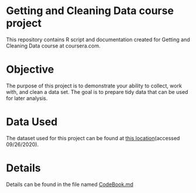 # Getting and Cleaning Data course project 
This repository contains R script and documentation created for Getting and Cleaning Data course at coursera.com. 
# Objective
The purpose of this project is to demonstrate your ability to collect, work with, and clean a data set. The goal is to prepare tidy data that can be used for later analysis.
# Data Used
The dataset used for this project can be found at [this location](https://d396qusza40orc.cloudfront.net/getdata%2Fprojectfiles%2FUCI%20HAR%20Dataset.zip)(accessed 09/26/2020).
# Details
Details can be found in the file named [CodeBook.md](https://github.com/danielbarrossales/getting-and-cleaning-data-course-project/blob/main/CodeBook.md)
